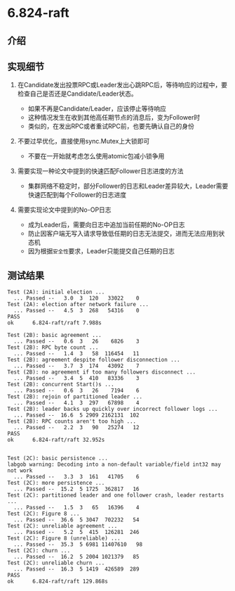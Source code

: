 # 6.824-raft
## 介绍

## 实现细节
1. 在Candidate发出投票RPC或Leader发出心跳RPC后，等待响应的过程中，要检查自己是否还是Candidate/Leader状态。
   * 如果不再是Candidate/Leader，应该停止等待响应
   * 这种情况发生在收到其他高任期节点的消息后，变为Follower时
   * 类似的，在发出RPC或者重试RPC前，也要先确认自己的身份

2. 不要过早优化，直接使用sync.Mutex上大锁即可
   * 不要在一开始就考虑怎么使用atomic包减小锁争用

3. 需要实现一种论文中提到的快速匹配Follower日志进度的方法
   * 集群网络不稳定时，部分Follower的日志和Leader差异较大，Leader需要快速匹配到每个Follower的日志进度

4. 需要实现论文中提到的No-OP日志
   * 成为Leader后，需要向日志中追加当前任期的No-OP日志
   * 防止因客户端无写入请求导致低任期的日志无法提交，进而无法应用到状态机
   * 因为根据`安全性`要求，Leader只能提交自己任期的日志

## 测试结果
```shell
Test (2A): initial election ...
  ... Passed --   3.0  3  120   33022    0
Test (2A): election after network failure ...
  ... Passed --   4.5  3  268   54316    0
PASS
ok  	6.824-raft/raft	7.988s

Test (2B): basic agreement ...
  ... Passed --   0.6  3   26    6826    3
Test (2B): RPC byte count ...
  ... Passed --   1.4  3   58  116454   11
Test (2B): agreement despite follower disconnection ...
  ... Passed --   3.7  3  174   43092    7
Test (2B): no agreement if too many followers disconnect ...
  ... Passed --   3.4  5  410   83336    3
Test (2B): concurrent Start()s ...
  ... Passed --   0.6  3   26    7194    6
Test (2B): rejoin of partitioned leader ...
  ... Passed --   4.1  3  297   67898    4
Test (2B): leader backs up quickly over incorrect follower logs ...
  ... Passed --  16.6  5 2909 2162131  102
Test (2B): RPC counts aren't too high ...
  ... Passed --   2.2  3   90   25274   12
PASS
ok  	6.824-raft/raft	32.952s


Test (2C): basic persistence ...
labgob warning: Decoding into a non-default variable/field int32 may not work
  ... Passed --   3.3  3  161   41705    6
Test (2C): more persistence ...
  ... Passed --  15.2  5 1725  362817   16
Test (2C): partitioned leader and one follower crash, leader restarts ...
  ... Passed --   1.5  3   65   16396    4
Test (2C): Figure 8 ...
  ... Passed --  36.6  5 3047  702232   54
Test (2C): unreliable agreement ...
  ... Passed --   5.2  5  415  126281  246
Test (2C): Figure 8 (unreliable) ...
  ... Passed --  35.3  5 6981 11407610   98
Test (2C): churn ...
  ... Passed --  16.2  5 2004 1021379   85
Test (2C): unreliable churn ...
  ... Passed --  16.3  5 1419  426589  289
PASS
ok  	6.824-raft/raft	129.868s
```
